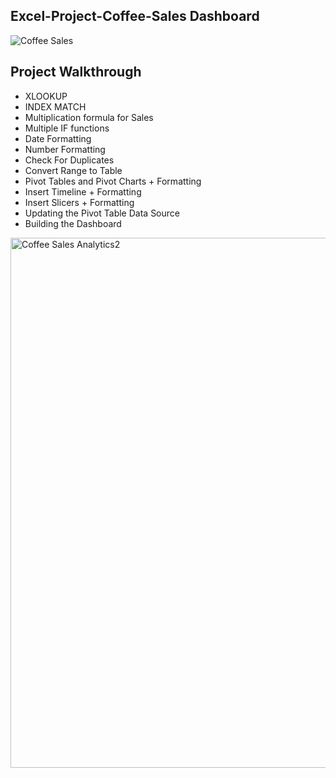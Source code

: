 ## Excel-Project-Coffee-Sales Dashboard

 

![Coffee Sales](https://github.com/user-attachments/assets/9e0a643a-2ebc-4eb1-8ff0-848b55e27fb3)
## Project Walkthrough
- XLOOKUP
- INDEX MATCH
- Multiplication formula for Sales
- Multiple IF functions
- Date Formatting
- Number Formatting
- Check For Duplicates
- Convert Range to Table
- Pivot Tables and Pivot Charts + Formatting
- Insert Timeline + Formatting
- Insert Slicers + Formatting
- Updating the Pivot Table Data Source
- Building the Dashboard
<img width="848" alt="Coffee Sales Analytics2" src="https://github.com/user-attachments/assets/2618a3c7-721b-462f-ab2a-b5a8643c1dbc">









